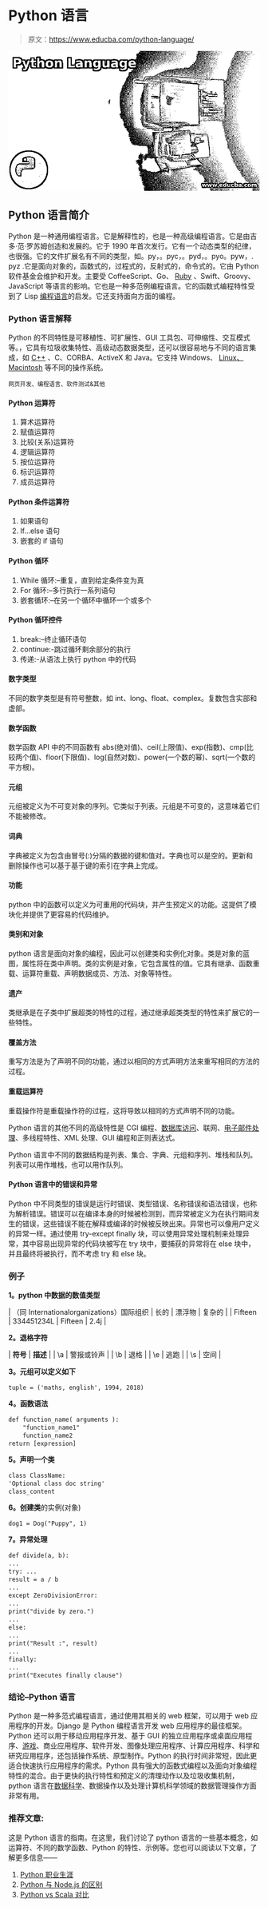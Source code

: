 # Python 语言

> 原文：<https://www.educba.com/python-language/>

![Python Language](img/3204d00a215e7e3581fb729f66314e99.png)



## Python 语言简介

Python 是一种通用编程语言。它是解释性的，也是一种高级编程语言。它是由吉多·范·罗苏姆创造和发展的。它于 1990 年首次发行。它有一个动态类型的纪律，也很强。它的文件扩展名有不同的类型，如。py，。pyc，。pyd，。pyo。pyw，. pyz .它是面向对象的，函数式的，过程式的，反射式的，命令式的。它由 Python 软件基金会维护和开发。主要受 CoffeeScript、Go、 [Ruby](https://www.educba.com/how-to-learn-ruby-on-rails/) 、Swift、Groovy、JavaScript 等语言的影响。它也是一种多范例编程语言。它的函数式编程特性受到了 Lisp [编程语言](https://www.educba.com/computer-programming-language/)的启发。它还支持面向方面的编程。

### Python 语言解释

Python 的不同特性是可移植性、可扩展性、GUI 工具包、可伸缩性、交互模式等。，它具有垃圾收集特性、高级动态数据类型，还可以很容易地与不同的语言集成，如 [C++](https://www.educba.com/c-programming-language-basics/) 、C、CORBA、ActiveX 和 Java。它支持 Windows、 [Linux、Macintosh](https://www.educba.com/linux-vs-mac/) 等不同的操作系统。

<small>网页开发、编程语言、软件测试&其他</small>

#### Python 运算符

1.  算术运算符
2.  赋值运算符
3.  比较(关系)运算符
4.  逻辑运算符
5.  按位运算符
6.  标识运算符
7.  成员运算符

#### Python 条件运算符

1.  如果语句
2.  If…else 语句
3.  嵌套的 if 语句

#### Python 循环

1.  While 循环:–重复，直到给定条件变为真
2.  For 循环:–多行执行一系列语句
3.  嵌套循环:–在另一个循环中循环一个或多个

#### Python 循环控件

1.  break:–终止循环语句
2.  continue:-跳过循环剩余部分的执行
3.  传递:-从语法上执行 python 中的代码

#### 数字类型

不同的数字类型是有符号整数，如 int、long、float、complex。复数包含实部和虚部。

#### 数学函数

数学函数 API 中的不同函数有 abs(绝对值)、ceil(上限值)、exp(指数)、cmp(比较两个值)、floor(下限值)、log(自然对数)、power(一个数的幂)、sqrt(一个数的平方根)。

#### 元组

元组被定义为不可变对象的序列。它类似于列表。元组是不可变的，这意味着它们不能被修改。

#### 词典

字典被定义为包含由冒号(:)分隔的数据的键和值对。字典也可以是空的。更新和删除操作也可以基于基于键的索引在字典上完成。

#### 功能

python 中的函数可以定义为可重用的代码块，并产生预定义的功能。这提供了模块化并提供了更容易的代码维护。

#### 类别和对象

python 语言是面向对象的编程，因此可以创建类和实例化对象。类是对象的蓝图，属性将在类中声明。类的实例是对象，它包含属性的值。它具有继承、函数重载、运算符重载、声明数据成员、方法、对象等特性。

#### 遗产

类继承是在子类中扩展超类的特性的过程，通过继承超类类型的特性来扩展它的一些特性。

#### 覆盖方法

重写方法是为了声明不同的功能，通过以相同的方式声明方法来重写相同的方法的过程。

#### 重载运算符

重载操作符是重载操作符的过程，这将导致以相同的方式声明不同的功能。

Python 语言的其他不同的高级特性是 CGI 编程、[数据库访问](https://www.educba.com/careers-in-database-administration/)、联网、[电子邮件处理](https://www.educba.com/how-to-use-email-marketing-effectively/)、多线程特性、XML 处理、GUI 编程和正则表达式。

Python 语言中不同的数据结构是列表、集合、字典、元组和序列、堆栈和队列。列表可以用作堆栈，也可以用作队列。

#### Python 语言中的错误和异常

Python 中不同类型的错误是运行时错误、类型错误、名称错误和语法错误，也称为解析错误。错误可以在编译本身的时候被检测到，而异常被定义为在执行期间发生的错误，这些错误不能在解释或编译的时候被反映出来。异常也可以像用户定义的异常一样。通过使用 try-except finally 块，可以使用异常处理机制来处理异常，其中容易出现异常的代码块被写在 try 块中，要捕获的异常将在 else 块中，并且最终将被执行，而不考虑 try 和 else 块。

### 例子

**1。python 中数据的数值类型**

| （同 Internationalorganizations）国际组织 | 长的 | 漂浮物 | 复杂的 |
| Fifteen | 334451234L | Fifteen | 2.4j |

**2。退格字符**

| **符号** | **描述** |
| \a | 警报或铃声 |
| \b | 退格 |
| \e | 逃跑 |
| \s | 空间 |

**3。元组可以定义如下**

```
tuple = ('maths, english', 1994, 2018)
```

**4。函数语法**

```
def function_name( arguments ):
    "function_name1"
    function_name2
return [expression]
```

**5。声明一个类**

```
class ClassName:
'Optional class doc string'
class_content
```

**6。创建类**的实例(对象)

```
dog1 = Dog("Puppy", 1)
```

**7。异常处理**

```
def divide(a, b):
...
try: ...
result = a / b
...
except ZeroDivisionError:
...
print("divide by zero.")
...
else:
...
print("Result :", result)
...
finally:
...
print("Executes finally clause")
```

### 结论–Python 语言

Python 是一种多范式编程语言，通过使用其相关的 web 框架，可以用于 web 应用程序的开发。Django 是 Python 编程语言开发 web 应用程序的最佳框架。Python 还可以用于移动应用程序开发、基于 GUI 的独立应用程序或桌面应用程序、[游戏](https://www.educba.com/mobile-games-app/)、商业应用程序、软件开发、图像处理应用程序、计算应用程序、科学和研究应用程序，还包括操作系统、原型制作。Python 的执行时间非常短，因此更适合快速执行应用程序的需求。Python 具有强大的函数式编程以及面向对象编程特性的混合。由于更快的执行特性和预定义的清理动作以及垃圾收集机制，python 语言在[数据科学](https://www.educba.com/course/statistics-data-science-using-python/)、数据操作以及处理计算机科学领域的数据管理操作方面非常有用。

### 推荐文章:

这是 Python 语言的指南。在这里，我们讨论了 python 语言的一些基本概念，如运算符、不同的数学函数、Python 的特性、示例等。您也可以阅读以下文章，了解更多信息——

1.  [Python 职业生涯](https://www.educba.com/careers-in-python/)
2.  [Python 与 Node.js 的区别](https://www.educba.com/python-vs-node-js/)
3.  [Python vs Scala 对比](https://www.educba.com/python-vs-scala/)





